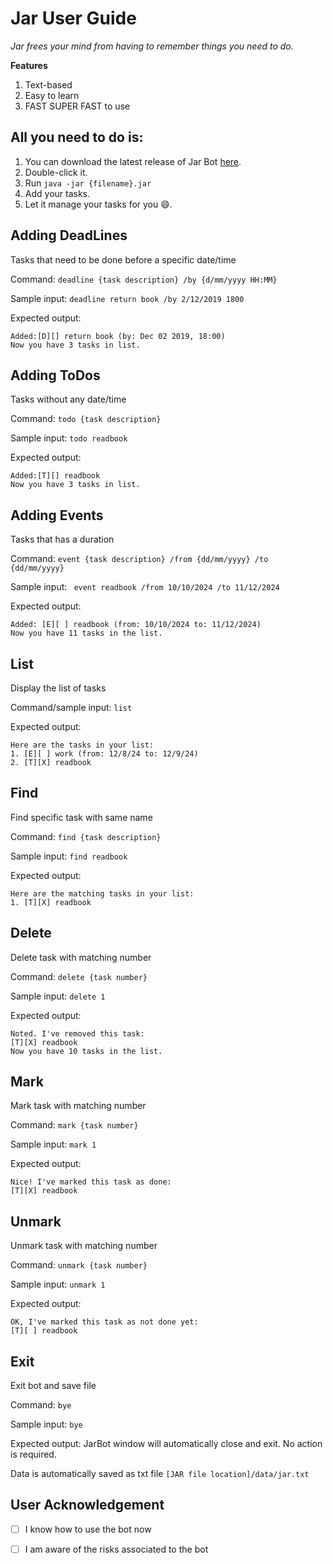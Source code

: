 # Jar User Guide

_Jar frees your mind from having to remember things you need to do._ 

**Features**
1. Text-based
2. Easy to learn
3. FAST SUPER FAST to use

## All you need to do is:

1. You can download the latest release of Jar Bot [here](https://github.com/jarrellc1/ip/releases).
2. Double-click it.
3. Run ```java -jar {filename}.jar```
4. Add your tasks.
5. Let it manage your tasks for you 😄.


## Adding DeadLines

Tasks that need to be done before a specific date/time

Command: ```deadline {task description} /by {d/mm/yyyy HH:MM}```

Sample input: ```deadline return book /by 2/12/2019 1800```

Expected output:
```
Added:[D][] return book (by: Dec 02 2019, 18:00)
Now you have 3 tasks in list.
```

## Adding ToDos
Tasks without any date/time

Command: ```todo {task description}```

Sample input: ```todo readbook```

Expected output:
```
Added:[T][] readbook
Now you have 3 tasks in list.
```

## Adding Events

Tasks that has a duration

Command: ```event {task description} /from {dd/mm/yyyy} /to {dd/mm/yyyy}```

Sample input: ``` event readbook /from 10/10/2024 /to 11/12/2024```

Expected output:
```
Added: [E][ ] readbook (from: 10/10/2024 to: 11/12/2024)
Now you have 11 tasks in the list.
```

## List

Display the list of tasks

Command/sample input: ```list```

Expected output:
```
Here are the tasks in your list:
1. [E][ ] work (from: 12/8/24 to: 12/9/24)
2. [T][X] readbook
```

## Find

Find specific task with same name

Command: ```find {task description}```

Sample input: ```find readbook```

Expected output:
```
Here are the matching tasks in your list:
1. [T][X] readbook
```

## Delete

Delete task with matching number

Command: ```delete {task number}```

Sample input: ```delete 1```

Expected output:
```
Noted. I've removed this task:
[T][X] readbook
Now you have 10 tasks in the list.
```

## Mark

Mark task with matching number

Command: ```mark {task number}```

Sample input: ```mark 1```

Expected output:
```
Nice! I've marked this task as done:
[T][X] readbook
```

## Unmark

Unmark task with matching number

Command: ```unmark {task number}```

Sample input: ```unmark 1```

Expected output:
```
OK, I've marked this task as not done yet:
[T][ ] readbook
```

## Exit

Exit bot and save file

Command: ```bye```

Sample input: ```bye```

Expected output: JarBot window will automatically close and exit. No action is required.

Data is automatically saved as txt file ```[JAR file location]/data/jar.txt```

## User Acknowledgement
- [ ] I know how to use the bot now
- [ ] I am aware of the risks associated to the bot

